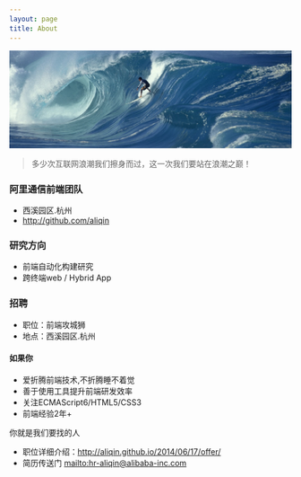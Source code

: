```yaml
---
layout: page
title: About
---
```


![浪潮之巅](/public/images/2014/surfing.jpg)

> 多少次互联网浪潮我们擦身而过，这一次我们要站在浪潮之巅！

### 阿里通信前端团队

* 西溪园区.杭州
* <http://github.com/aliqin>

### 研究方向
* 前端自动化构建研究
* 跨终端web / Hybrid App

### 招聘
* 职位：前端攻城狮
* 地点：西溪园区.杭州

#### 如果你
* 爱折腾前端技术,不折腾睡不着觉
* 善于使用工具提升前端研发效率
* 关注ECMAScript6/HTML5/CSS3
* 前端经验2年+

你就是我们要找的人

* 职位详细介绍：<http://aliqin.github.io/2014/06/17/offer/>
* 简历传送门 <mailto:hr-aliqin@alibaba-inc.com>